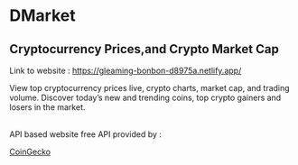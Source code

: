 # DMarket
## Cryptocurrency Prices,and Crypto Market Cap

Link to website : https://gleaming-bonbon-d8975a.netlify.app/

View top cryptocurrency prices live, crypto charts, market cap, and trading volume. Discover today’s new and trending coins, top crypto gainers and losers in the market.

<br>
API based website
free API provided by : 

[CoinGecko](https://www.coingecko.com/en/api/documentation)

